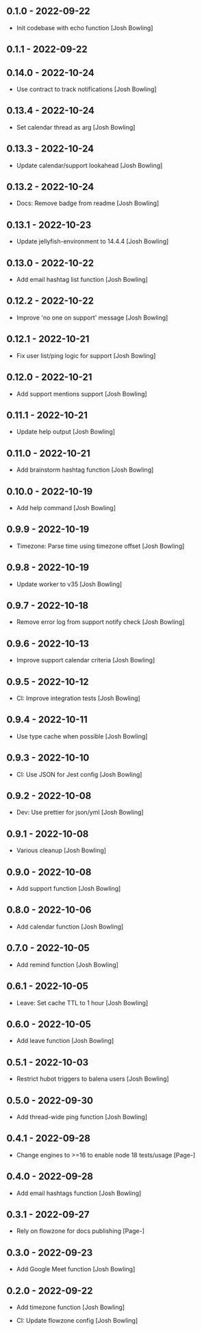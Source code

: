 ## 0.1.0 - 2022-09-22

* Init codebase with echo function [Josh Bowling]

## 0.1.1 - 2022-09-22

## 0.14.0 - 2022-10-24

* Use contract to track notifications [Josh Bowling]

## 0.13.4 - 2022-10-24

* Set calendar thread as arg [Josh Bowling]

## 0.13.3 - 2022-10-24

* Update calendar/support lookahead [Josh Bowling]

## 0.13.2 - 2022-10-24

* Docs: Remove badge from readme [Josh Bowling]

## 0.13.1 - 2022-10-23

* Update jellyfish-environment to 14.4.4 [Josh Bowling]

## 0.13.0 - 2022-10-22

* Add email hashtag list function [Josh Bowling]

## 0.12.2 - 2022-10-22

* Improve 'no one on support' message [Josh Bowling]

## 0.12.1 - 2022-10-21

* Fix user list/ping logic for support [Josh Bowling]

## 0.12.0 - 2022-10-21

* Add support mentions support [Josh Bowling]

## 0.11.1 - 2022-10-21

* Update help output [Josh Bowling]

## 0.11.0 - 2022-10-21

* Add brainstorm hashtag function [Josh Bowling]

## 0.10.0 - 2022-10-19

* Add help command [Josh Bowling]

## 0.9.9 - 2022-10-19

* Timezone: Parse time using timezone offset [Josh Bowling]

## 0.9.8 - 2022-10-19

* Update worker to v35 [Josh Bowling]

## 0.9.7 - 2022-10-18

* Remove error log from support notify check [Josh Bowling]

## 0.9.6 - 2022-10-13

* Improve support calendar criteria [Josh Bowling]

## 0.9.5 - 2022-10-12

* CI: Improve integration tests [Josh Bowling]

## 0.9.4 - 2022-10-11

* Use type cache when possible [Josh Bowling]

## 0.9.3 - 2022-10-10

* CI: Use JSON for Jest config [Josh Bowling]

## 0.9.2 - 2022-10-08

* Dev: Use prettier for json/yml [Josh Bowling]

## 0.9.1 - 2022-10-08

* Various cleanup [Josh Bowling]

## 0.9.0 - 2022-10-08

* Add support function [Josh Bowling]

## 0.8.0 - 2022-10-06

* Add calendar function [Josh Bowling]

## 0.7.0 - 2022-10-05

* Add remind function [Josh Bowling]

## 0.6.1 - 2022-10-05

* Leave: Set cache TTL to 1 hour [Josh Bowling]

## 0.6.0 - 2022-10-05

* Add leave function [Josh Bowling]

## 0.5.1 - 2022-10-03

* Restrict hubot triggers to balena users [Josh Bowling]

## 0.5.0 - 2022-09-30

* Add thread-wide ping function [Josh Bowling]

## 0.4.1 - 2022-09-28

* Change engines to >=16 to enable node 18 tests/usage [Page-]

## 0.4.0 - 2022-09-28

* Add email hashtags function [Josh Bowling]

## 0.3.1 - 2022-09-27

* Rely on flowzone for docs publishing [Page-]

## 0.3.0 - 2022-09-23

* Add Google Meet function [Josh Bowling]

## 0.2.0 - 2022-09-22

* Add timezone function [Josh Bowling]

* CI: Update flowzone config [Josh Bowling]
